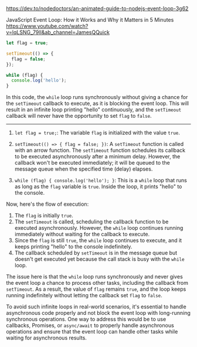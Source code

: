 https://dev.to/nodedoctors/an-animated-guide-to-nodejs-event-loop-3g62

JavaScript Event Loop: How it Works and Why it Matters in 5 Minutes
https://www.youtube.com/watch?v=lqLSNG_79lI&ab_channel=JamesQQuick

```javascript
let flag = true;

setTimeout(() => {
  flag = false;
});

while (flag) {
  console.log('hello');
}
```

In this code, the `while` loop runs synchronously without giving a chance for the `setTimeout` callback to execute, as it is blocking the event loop. This will result in an infinite loop printing "hello" continuously, and the `setTimeout` callback will never have the opportunity to set `flag` to `false`.


 ---
 
1. `let flag = true;`: The variable `flag` is initialized with the value `true`.

2. `setTimeout(() => { flag = false; })`: A `setTimeout` function is called with an arrow function. The `setTimeout` function schedules its callback to be executed asynchronously after a minimum delay. However, the callback won't be executed immediately; it will be queued to the message queue when the specified time (delay) elapses.

3. `while (flag) { console.log('hello'); }`: This is a `while` loop that runs as long as the `flag` variable is `true`. Inside the loop, it prints "hello" to the console.

Now, here's the flow of execution:

1. The `flag` is initially `true`.
2. The `setTimeout` is called, scheduling the callback function to be executed asynchronously. However, the `while` loop continues running immediately without waiting for the callback to execute.
3. Since the `flag` is still `true`, the `while` loop continues to execute, and it keeps printing "hello" to the console indefinitely.
4. The callback scheduled by `setTimeout` is in the message queue but doesn't get executed yet because the call stack is busy with the `while` loop.

The issue here is that the `while` loop runs synchronously and never gives the event loop a chance to process other tasks, including the callback from `setTimeout`. As a result, the value of `flag` remains `true`, and the loop keeps running indefinitely without letting the callback set `flag` to `false`.

To avoid such infinite loops in real-world scenarios, it's essential to handle asynchronous code properly and not block the event loop with long-running synchronous operations. One way to address this would be to use callbacks, Promises, or `async/await` to properly handle asynchronous operations and ensure that the event loop can handle other tasks while waiting for asynchronous results.

